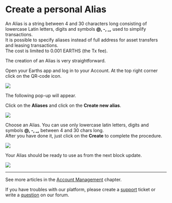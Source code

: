 # Create a personal Alias

An Alias is a string between 4 and 30 characters long consisting of lowercase Latin letters, digits and symbols **@, -, \_,** used to simplify transactions.  
It is possible to specify aliases instead of full address for asset transfers and leasing transactions.  
The cost is limited to 0.001 EARTHS \(the Tx fee\).

The creation of an Alias is very straightforward.

Open your Earths app and log in to your Account.
At the top right corner click on the QR-code icon.

![](/earths-client/mobile-apps/_assets/earths_address_01.png)

The following pop-up will appear.

Click on the **Aliases** and click on the **Create new alias**.

![](/earths-client/mobile-apps/_assets/creating_an_alias_01.png)

Choose an Alias.
You can use only lowercase latin letters, digits and symbols **@, -, \_,** between 4 and 30 chars long.  
After you have done it, just click on the **Create** to complete the procedure.

![](/earths-client/mobile-apps/_assets/creating_an_alias_02.png)

Your Alias should be ready to use as from the next block update.

![](/earths-client/mobile-apps/_assets/creating_an_alias_03.png)

___

See more articles in the [Account Management](/earths-client/mobile-apps/iOS/account-management.md) chapter.

If you have troubles with our platform, please create a [support](https://support.earths.ga/) ticket or write a [question](https://forum.earths.ga/) on our forum.
